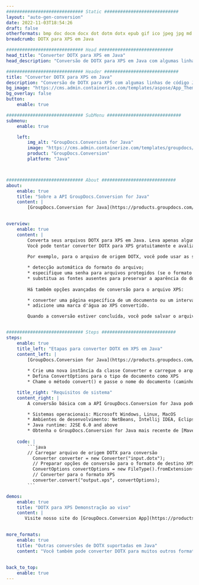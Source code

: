 ```yaml
---
############################# Static ############################
layout: "auto-gen-conversion"
date: 2022-11-03T18:54:26
draft: false
otherformats: bmp doc docm docx dot dotm dotx epub gif ico jpeg jpg md odt ott pdf png psd rtf tex tif tiff txt xps
breadcrumb: DOTX para XPS em Java

############################# Head ############################
head_title: "Converter DOTX para XPS em Java"
head_description: "Conversão de DOTX para XPS em Java com algumas linhas de código. Converta mais de 160 formatos de arquivo usando a API de conversão de documentos do GroupDocs para Java"

############################# Header ############################
title: "Converter DOTX para XPS em Java"
description: "Conversão de DOTX para XPS com algumas linhas de código Java"
bg_image: "https://cms.admin.containerize.com/templates/aspose/App_Themes/V3/images/bg/header1.png"
bg_overlay: false
button:
    enable: true

############################# SubMenu ############################
submenu:
    enable: true

    left:
        img_alt: "GroupDocs.Conversion for Java"
        image: "https://cms.admin.containerize.com/templates/groupdocs/images/product-logos/90x90-noborder/groupdocs-conversion-java.png"
        product: "GroupDocs.Conversion"
        platform: "Java"



############################# About ############################
about:
    enable: true
    title: "Sobre a API GroupDocs.Conversion for Java"
    content: |
        [GroupDocs.Conversion for Java](https://products.groupdocs.com/conversion/java/) é uma API avançada de conversão de formato de arquivo para conversão entre formatos populares de imagem e documento, como Microsoft Office, OpenDocument, PDF, HTML, e-mail, CAD. e muito mais com apenas algumas linhas de código. A API nativa detecta automaticamente os formatos dos documentos originais e oferece muitas opções para personalizar os documentos convertidos. Juntamente com a função de extrair informações de um documento, ele também suporta o armazenamento em cache dos resultados da conversão para o disco local por padrão. No entanto, qualquer tipo de armazenamento em cache pode ser suportado pela implementação das interfaces apropriadas - Amazon S3, Dropbox, Google Drive, Windows Azure, Reddis ou quaisquer outras.
    

overview:
    enable: true
    content: |
        Converta seus arquivos DOTX para XPS em Java. Leva apenas algumas linhas de código Java em qualquer plataforma de sua escolha, como Windows, Linux, macOS.
        Você pode tentar converter DOTX para XPS gratuitamente e avaliar a qualidade dos resultados da conversão. Junto com scripts de conversão de arquivo simples, você pode tentar opções mais sofisticadas para carregar o arquivo de origem DOTX e armazenar a saída XPS. 
        
        Por exemplo, para o arquivo de origem DOTX, você pode usar as seguintes opções de carregamento:

        * detecção automática do formato do arquivo;
        * especifique uma senha para arquivos protegidos (se o formato de arquivo for compatível);
        * substitua as fontes ausentes para preservar a aparência do documento.
        
        Há também opções avançadas de conversão para o arquivo XPS:

        * converter uma página específica de um documento ou um intervalo de páginas;
        * adicione uma marca d'água ao XPS convertido.

        Quando a conversão estiver concluída, você pode salvar o arquivo XPS no caminho do arquivo local ou em qualquer armazenamento de terceiros, como FTP, Amazon S3, Google Drive, Dropbox etc. Observe - para converter DOTX para XPS, você não precisa instalar nenhum software adicional, como MS Office, Open Office, Adobe Acrobat Reader etc.


############################# Steps ############################
steps:
    enable: true
    title_left: "Etapas para converter DOTX em XPS em Java"
    content_left: |
        [GroupDocs.Conversion for Java](https://products.groupdocs.com/conversion/java/) permite que os desenvolvedores convertam facilmente o arquivo DOTX para XPS com algumas linhas de código.
        
        * Crie uma nova instância da classe Converter e carregue o arquivo DOTX com o caminho completo
        * Defina ConvertOptions para o tipo de documento como XPS
        * Chame o método convert() e passe o nome do documento (caminho completo) e formato (XPS) como parâmetro

    title_right: "Requisitos de sistema"
    content_right: |
        A conversão básica com a API GroupDocs.Conversion for Java pode ser feita com apenas algumas linhas de código. Nossas APIs são suportadas em todas as principais plataformas e sistemas operacionais. Antes de executar o código abaixo, certifique-se de ter os seguintes pré-requisitos instalados em seu sistema.

        * Sistemas operacionais: Microsoft Windows, Linux, MacOS
        * Ambientes de desenvolvimento: NetBeans, Intellij IDEA, Eclipse, etc.
        * Java runtime: J2SE 6.0 and above
        * Obtenha o GroupDocs.Conversion for Java mais recente de [Maven](https://repository.groupdocs.com/webapp/#/artifacts/browse/tree/General/repo/com/groupdocs/groupdocs-conversion)
         
    code: |
        ```java    
        // Carregar arquivo de origem DOTX para conversão
          Converter converter = new Converter("input.dotx");
          // Preparar opções de conversão para o formato de destino XPS
          ConvertOptions convertOptions = new FileType().fromExtension("xps").getConvertOptions();
          // Converter para o formato XPS
          converter.convert("output.xps", convertOptions);
        ```

demos:
    enable: true
    title: "DOTX para XPS Demonstração ao vivo"
    content: |
       Visite nosso site do [GroupDocs.Conversion App](https://products.groupdocs.app/conversion/family) e experimente a conversão de DOTX para XPS agora. A demonstração gratuita tem os seguintes benefícios
          

more_formats:
    enable: true
    title: "Outras conversões de DOTX suportadas em Java"
    content: "Você também pode converter DOTX para muitos outros formatos de arquivo. Por favor, veja a lista abaixo."
       
       
back_to_top:
    enable: true
---
```

